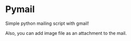 Pymail
======

Simple python mailing script with gmail!

Also, you can add image file as an attachment to the mail.